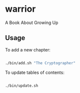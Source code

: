 # warrior
A Book About Growing Up

<!-- [Browse Book](./database/) -->

## Usage

To add a new chapter:

```sh

./bin/add.sh "The Cryptographer"

```

To update tables of contents:

```sh

./bin/update.sh

```
